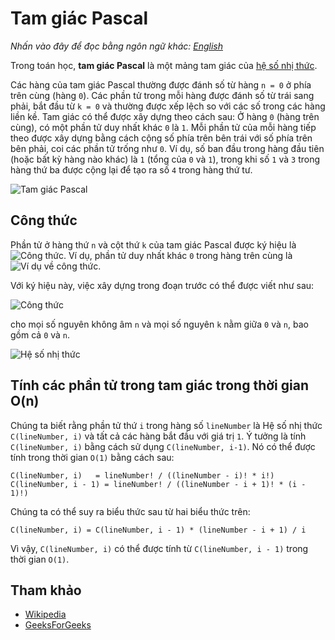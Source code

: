 # Tam giác Pascal

_Nhấn vào đây để đọc bằng ngôn ngữ khác:_
[_English_](README.en-EN.md)

Trong toán học, **tam giác Pascal** là một mảng tam giác của [hệ số nhị thức](https://en.wikipedia.org/wiki/Binomial_coefficient).

Các hàng của tam giác Pascal thường được đánh số từ hàng `n = 0` ở phía trên cùng (hàng `0`). Các phần tử trong mỗi hàng được đánh số từ trái sang phải, bắt đầu từ `k = 0` và thường được xếp lệch so với các số trong các hàng liền kề. Tam giác có thể được xây dựng theo cách sau: Ở hàng `0` (hàng trên cùng), có một phần tử duy nhất khác `0` là `1`. Mỗi phần tử của mỗi hàng tiếp theo được xây dựng bằng cách cộng số phía trên bên trái với số phía trên bên phải, coi các phần tử trống như `0`. Ví dụ, số ban đầu trong hàng đầu tiên (hoặc bất kỳ hàng nào khác) là `1` (tổng của `0` và `1`), trong khi số `1` và `3` trong hàng thứ ba được cộng lại để tạo ra số `4` trong hàng thứ tư.

![Tam giác Pascal](https://upload.wikimedia.org/wikipedia/commons/0/0d/PascalTriangleAnimated2.gif)

## Công thức

Phần tử ở hàng thứ `n` và cột thứ `k` của tam giác Pascal được ký hiệu là ![Công thức](https://wikimedia.org/api/rest_v1/media/math/render/svg/206415d3742167e319b2e52c2ca7563b799abad7). Ví dụ, phần tử duy nhất khác `0` trong hàng trên cùng là ![Ví dụ về công thức](https://wikimedia.org/api/rest_v1/media/math/render/svg/b7e35f86368d5978b46c07fd6dddca86bd6e635c).

Với ký hiệu này, việc xây dựng trong đoạn trước có thể được viết như sau:

![Công thức](https://wikimedia.org/api/rest_v1/media/math/render/svg/203b128a098e18cbb8cf36d004bd7282b28461bf)

cho mọi số nguyên không âm `n` và mọi số nguyên `k` nằm giữa `0` và `n`, bao gồm cả `0` và `n`.

![Hệ số nhị thức](https://wikimedia.org/api/rest_v1/media/math/render/svg/a2457a7ef3c77831e34e06a1fe17a80b84a03181)

## Tính các phần tử trong tam giác trong thời gian O(n)

Chúng ta biết rằng phần tử thứ `i` trong hàng số `lineNumber` là Hệ số nhị thức `C(lineNumber, i)` và tất cả các hàng bắt đầu với giá trị `1`. Ý tưởng là tính `C(lineNumber, i)` bằng cách sử dụng `C(lineNumber, i-1)`. Nó có thể được tính trong thời gian `O(1)` bằng cách sau:

```
C(lineNumber, i)   = lineNumber! / ((lineNumber - i)! * i!)
C(lineNumber, i - 1) = lineNumber! / ((lineNumber - i + 1)! * (i - 1)!)
```

Chúng ta có thể suy ra biểu thức sau từ hai biểu thức trên:

```
C(lineNumber, i) = C(lineNumber, i - 1) * (lineNumber - i + 1) / i
```

Vì vậy, `C(lineNumber, i)` có thể được tính từ `C(lineNumber, i - 1)` trong thời gian `O(1)`.

## Tham khảo

- [Wikipedia](https://en.wikipedia.org/wiki/Pascal%27s_triangle)
- [GeeksForGeeks](https://www.geeksforgeeks.org/pascal-triangle/)
